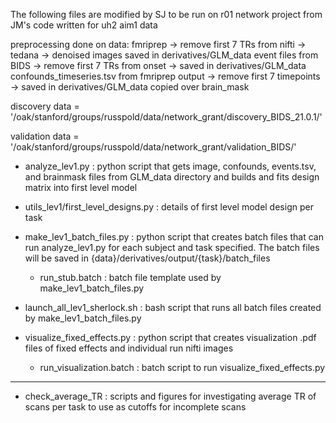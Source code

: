 The following files are modified by SJ to be run on r01 network project from JM's code written for uh2 aim1 data

preprocessing done on data:
fmriprep -> remove first 7 TRs from nifti -> tedana -> denoised images saved in derivatives/GLM_data
event files from BIDS -> remove first 7 TRs from onset -> saved in derivatives/GLM_data
confounds_timeseries.tsv from fmriprep output -> remove first 7 timepoints -> saved in derivatives/GLM_data
copied over brain_mask

discovery data = '/oak/stanford/groups/russpold/data/network_grant/discovery_BIDS_21.0.1/'

validation data = '/oak/stanford/groups/russpold/data/network_grant/validation_BIDS/'

- analyze_lev1.py
: python script that gets image, confounds, events.tsv, and brainmask files from GLM_data directory and builds and fits design matrix into first level model

- utils_lev1/first_level_designs.py
: details of first level model design per task

- make_lev1_batch_files.py
: python script that creates batch files that can run analyze_lev1.py for each subject and task specified. The batch files will be saved in {data}/derivatives/output/{task}/batch_files

    - run_stub.batch
    : batch file template used by make_lev1_batch_files.py

- launch_all_lev1_sherlock.sh
: bash script that runs all batch files created by make_lev1_batch_files.py

- visualize_fixed_effects.py
: python script that creates visualization .pdf files of fixed effects and individual run nifti images

    - run_visualization.batch
    : batch script to run visualize_fixed_effects.py 

-----------------------------------------------------------------------------------------------------------------
- check_average_TR
: scripts and figures for investigating average TR of scans per task to use as cutoffs for incomplete scans
